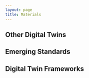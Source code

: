```yaml
---
layout: page
title: Materials
---
```


## Other Digital Twins

## Emerging Standards

## Digital Twin Frameworks
